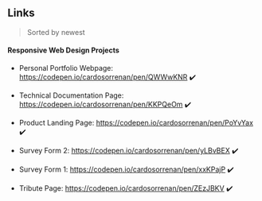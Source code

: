 ## Links
 > Sorted by newest

 #### Responsive Web Design Projects

 * Personal Portfolio Webpage: https://codepen.io/cardosorrenan/pen/QWWwKNR
     :heavy_check_mark:

 * Technical Documentation Page: https://codepen.io/cardosorrenan/pen/KKPQeOm 
    :heavy_check_mark:

 * Product Landing Page: https://codepen.io/cardosorrenan/pen/PoYvYax
    :heavy_check_mark:

 * Survey Form 2: https://codepen.io/cardosorrenan/pen/yLBvBEX
    :heavy_check_mark:

 * Survey Form 1: https://codepen.io/cardosorrenan/pen/xxKPajP
    :heavy_check_mark:

 * Tribute Page: https://codepen.io/cardosorrenan/pen/ZEzJBKV
    :heavy_check_mark:
 
